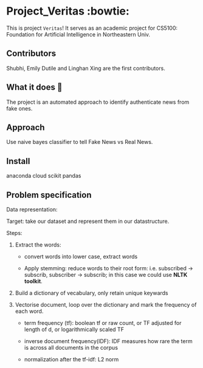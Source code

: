 # Project_Veritas :bowtie:

This is project `Veritas`! It serves as an academic project for
CS5100: Foundation for Artificial Intelligence in Northeastern Univ.

## Contributors

Shubhi, Emily Dutile and Linghan Xing are the first contributors.

## What it does :rocket:

The project is an automated approach to identify authenticate news
from fake ones. 

## Approach

Use naive bayes classifier to tell Fake News vs Real News.


## Install
anaconda cloud
scikit
pandas

## Problem specification

Data representation:

Target: take our dataset and represent them in our datastructure.

Steps:

1. Extract the words: 

    * convert words into lower case, extract words

    * Apply stemming: reduce words to their root form: i.e. subscribed -> subscrib, 
    subscriber -> subscrib; in this case we could use **NLTK toolkit**.

2. Build a dictionary of vecabulary, only retain unique keywards

3. Vectorise document, loop over the dictionary and mark the frequency of each word.

    * term frequency (tf): boolean tf or raw count, or TF adjusted for length of d, or logarithmically scaled TF

    * inverse document frequency(IDF): IDF measures how rare the term is across all documents in the corpus

    * normalization after the tf-idf: L2 norm


